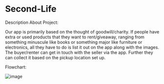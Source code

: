 # Second-Life
Description About Project:

Our app is primarily based on the thought of goodwill/charity. If people have extra or used products that they want to rent/giveaway, 
ranging from something minuscule like books or something major like furniture or electronics, all they have to do is list it out on the app along with the images.
The buyer/renter can get in touch with the seller via the app. Further they can collect it based on the pickup location set up.

Flowchart:

![image](https://github.com/VaishnaviMantri09/SecondLife/assets/155553314/33ea735d-9e4b-4209-8d0c-1d4523c4d1a4)
